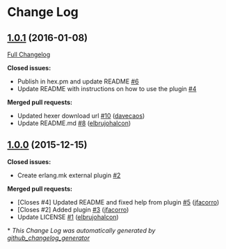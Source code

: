 # Change Log

## [1.0.1](https://github.com/inaka/hexer.mk/tree/1.0.1) (2016-01-08)
[Full Changelog](https://github.com/inaka/hexer.mk/compare/1.0.0...1.0.1)

**Closed issues:**

- Publish in hex.pm and update README [\#6](https://github.com/inaka/hexer.mk/issues/6)
- Update README with instructions on how to use the plugin [\#4](https://github.com/inaka/hexer.mk/issues/4)

**Merged pull requests:**

- Updated hexer download url [\#10](https://github.com/inaka/hexer.mk/pull/10) ([davecaos](https://github.com/davecaos))
- Update README.md [\#8](https://github.com/inaka/hexer.mk/pull/8) ([elbrujohalcon](https://github.com/elbrujohalcon))

## [1.0.0](https://github.com/inaka/hexer.mk/tree/1.0.0) (2015-12-15)
**Closed issues:**

- Create erlang.mk external plugin [\#2](https://github.com/inaka/hexer.mk/issues/2)

**Merged pull requests:**

- \[Closes \#4\] Updated README and fixed help from plugin [\#5](https://github.com/inaka/hexer.mk/pull/5) ([jfacorro](https://github.com/jfacorro))
- \[Closes \#2\] Added plugin [\#3](https://github.com/inaka/hexer.mk/pull/3) ([jfacorro](https://github.com/jfacorro))
- Update LICENSE [\#1](https://github.com/inaka/hexer.mk/pull/1) ([elbrujohalcon](https://github.com/elbrujohalcon))



\* *This Change Log was automatically generated by [github_changelog_generator](https://github.com/skywinder/Github-Changelog-Generator)*